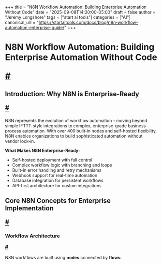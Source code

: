 +++
title = "N8N Workflow Automation: Building Enterprise Automation Without Code"
date = "2025-09-08T14:30:00-05:00"
draft = false
author = "Jeremy Longshore"
tags = ["start ai tools"]
categories = ["AI"]
canonical_url = "https://startaitools.com/docs/blog/n8n-workflow-automation-enterprise-guide/"
+++

<h1 id="n8n-workflow-automation-building-enterprise-automation-without-code">
 N8N Workflow Automation: Building Enterprise Automation Without Code
 
 <a class="anchor" href="#n8n-workflow-automation-building-enterprise-automation-without-code">#</a>
</h1>
<h2 id="introduction-why-n8n-is-enterprise-ready">
 Introduction: Why N8N is Enterprise-Ready
 
 <a class="anchor" href="#introduction-why-n8n-is-enterprise-ready">#</a>
</h2>
<p>N8N represents the evolution of workflow automation - moving beyond simple IFTTT-style integrations to complex, enterprise-grade business process automation. With over 400 built-in nodes and self-hosted flexibility, N8N enables organizations to build sophisticated automation without vendor lock-in.</p>
<p><strong>What Makes N8N Enterprise-Ready:</strong></p>
<ul>
<li>Self-hosted deployment with full control</li>
<li>Complex workflow logic with branching and loops</li>
<li>Built-in error handling and retry mechanisms</li>
<li>Webhook support for real-time automation</li>
<li>Database integration for persistent workflows</li>
<li>API-first architecture for custom integrations</li>
</ul>
<h2 id="core-n8n-concepts-for-enterprise-implementation">
 Core N8N Concepts for Enterprise Implementation
 
 <a class="anchor" href="#core-n8n-concepts-for-enterprise-implementation">#</a>
</h2>
<h3 id="workflow-architecture">
 Workflow Architecture
 
 <a class="anchor" href="#workflow-architecture">#</a>
</h3>
<p>N8N workflows are built using <strong>nodes</strong> connected by <strong>flows</strong>:</p>

